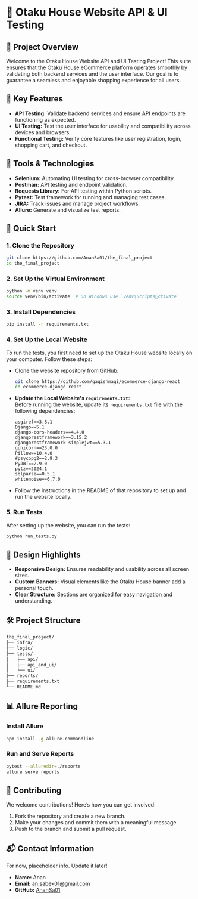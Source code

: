 
# 🏯 Otaku House Website API & UI Testing

## 🌟 Project Overview
Welcome to the Otaku House Website API and UI Testing Project! This suite ensures that the Otaku House eCommerce platform operates smoothly by validating both backend services and the user interface. Our goal is to guarantee a seamless and enjoyable shopping experience for all users.

## 🎯 Key Features
- **API Testing:** Validate backend services and ensure API endpoints are functioning as expected.
- **UI Testing:** Test the user interface for usability and compatibility across devices and browsers.
- **Functional Testing:** Verify core features like user registration, login, shopping cart, and checkout.

## 🔧 Tools & Technologies
- **Selenium:** Automating UI testing for cross-browser compatibility.
- **Postman:** API testing and endpoint validation.
- **Requests Library:** For API testing within Python scripts.
- **Pytest:** Test framework for running and managing test cases.
- **JIRA:** Track issues and manage project workflows.
- **Allure:** Generate and visualize test reports.

## 🚀 Quick Start

### 1. Clone the Repository
```bash
git clone https://github.com/AnanSa01/the_final_project
cd the_final_project
```

### 2. Set Up the Virtual Environment
```bash
python -m venv venv
source venv/bin/activate  # On Windows use `venv\Scriptsctivate`
```

### 3. Install Dependencies
```bash
pip install -r requirements.txt
```

### 4. Set Up the Local Website
To run the tests, you first need to set up the Otaku House website locally on your computer. Follow these steps:

- Clone the website repository from GitHub:
  ```bash
  git clone https://github.com/gagishmagi/ecommerce-django-react
  cd ecommerce-django-react
  ```
- **Update the Local Website's `requirements.txt`:**  
  Before running the website, update its `requirements.txt` file with the following dependencies:
  ```plaintext
  asgiref==3.8.1
  Django==5.1
  django-cors-headers==4.4.0
  djangorestframework==3.15.2
  djangorestframework-simplejwt==5.3.1
  gunicorn==23.0.0
  Pillow==10.4.0
  #psycopg2==2.9.3
  PyJWT==2.9.0
  pytz==2024.1
  sqlparse==0.5.1
  whitenoise==6.7.0
  ```
- Follow the instructions in the README of that repository to set up and run the website locally.

### 5. Run Tests
After setting up the website, you can run the tests:
```bash
python run_tests.py
```

## 🎨 Design Highlights
- **Responsive Design:** Ensures readability and usability across all screen sizes.
- **Custom Banners:** Visual elements like the Otaku House banner add a personal touch.
- **Clear Structure:** Sections are organized for easy navigation and understanding.

## 🛠 Project Structure
```bash
the_final_project/
├── infra/
├── logic/
├── tests/
│   ├── api/
│   ├── api_and_ui/
│   └── ui/
├── reports/
├── requirements.txt
└── README.md
```

## 📊 Allure Reporting

### Install Allure
```bash
npm install -g allure-commandline
```

### Run and Serve Reports
```bash
pytest --alluredir=./reports
allure serve reports
```

## 👥 Contributing
We welcome contributions! Here’s how you can get involved:

1. Fork the repository and create a new branch.
2. Make your changes and commit them with a meaningful message.
3. Push to the branch and submit a pull request.

## 📬 Contact Information
For now, placeholder info. Update it later!

- **Name:** Anan
- **Email:** an.sabek01@gmail.com
- **GitHub:** [AnanSa01](https://github.com/AnanSa01/the_final_project)

